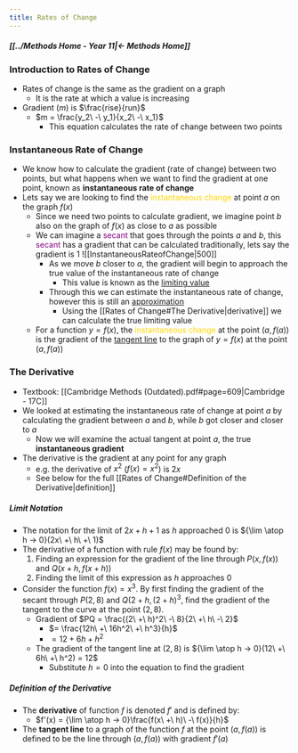 ```yaml
---
title: Rates of Change
---
```


##### [[../Methods Home - Year 11|← Methods Home]]
 
### Introduction to Rates of Change
- Rates of change is the same as the gradient on a graph
	- It is the rate at which a value is increasing
- Gradient $(m)$ is $\frac{rise}{run}$
	- $m = \frac{y_2\ -\ y_1}{x_2\ -\ x_1}$
		- This equation calculates the rate of change between two points

### Instantaneous Rate of Change
- We know how to calculate the gradient (rate of change) between two points, but what happens when we want to find the gradient at one point, known as **instantaneous rate of change**
- Lets say we are looking to find the <span style="color:gold;">instantaneous change</span> at point $a$ on the graph $f(x)$
	- Since we need two points to calculate gradient, we imagine point $b$ also on the graph of $f(x)$ as close to $a$ as possible
	- We can imagine a <span style="color:purple;">secant</span> that goes through the points $a$ and $b$, this <span style="color:purple;">secant</span> has a gradient that can be calculated traditionally, lets say the gradient is 1
	  ![[InstantaneousRateofChange|500]]
		- As we move $b$ closer to $a$, the gradient will begin to approach the true value of the instantaneous rate of change
			- This value is known as the <u>limiting value</u>
		- Through this we can estimate the instantaneous rate of change, however this is still an <u>approximation</u>
			- Using the [[Rates of Change#The Derivative|derivative]] we can calculate the true limiting value
	- For a function $y = f(x)$, the <span style="color:gold;">instantaneous change</span> at the point $(a, f (a))$ is the gradient of the <u>tangent line</u> to the graph of $y = f(x)$ at the point $(a, f (a))$

### The Derivative
- Textbook: [[Cambridge Methods (Outdated).pdf#page=609|Cambridge - 17C]]
- We looked at estimating the instantaneous rate of change at point $a$ by calculating the gradient between $a$ and $b$, while $b$ got closer and closer to $a$
	- Now we will examine the actual tangent at point $a$, the true **instantaneous gradient**
- The derivative is the gradient at any point for any graph
	- e.g. the derivative of $x^2$ ($f(x) = x^2$) is $2x$
	- See below for the full [[Rates of Change#Definition of the Derivative|definition]]

##### Limit Notation
- The notation for the limit of $2x + h + 1$ as $h$ approached $0$ is ${\lim \atop h → 0}(2x\ +\ h\ +\ 1)$
- The derivative of a function with rule $f(x)$ may be found by:
	1. Finding an expression for the gradient of the line through $P(x, f(x))$ and $Q(x + h, f(x + h))$
	2. Finding the limit of this expression as $h$ approaches $0$
- Consider the function $f(x) = x^3$. By first finding the gradient of the secant through $P(2, 8)$ and $Q(2 + h, (2 + h)^3$, find the gradient of the tangent to the curve at the point $(2, 8)$.
	- Gradient of $PQ = \frac{(2\ +\ h)^2\ -\ 8}{2\ +\ h\ -\ 2}$
		- $= \frac{12h\ +\ 16h^2\ +\ h^3}{h}$
		- $= 12 + 6h + h^2$
	- The gradient of the tangent line at $(2, 8)$ is ${\lim \atop h → 0}(12\ +\ 6h\ +\ h^2) = 12$
		- Substitute $h = 0$ into the equation to find the gradient

##### Definition of the Derivative
- The **derivative** of function $f$ is denoted $f'$ and is defined by:
	- $f'(x) = {\lim \atop h → 0}\frac{f(x\ +\ h)\ -\ f(x)}{h}$
- The **tangent line** to a graph of the function $f$ at the point $(a, f(a))$ is defined to be the line through $(a, f(a))$ with gradient $f'(a)$